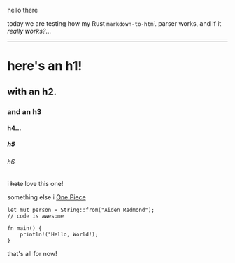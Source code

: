 hello there

today we are testing how my Rust `markdown-to-html` parser works, and if it _really works?_...

---

# here's an h1!
## with an h2.
### and an h3
#### h4...
##### h5
###### h6

i ~~hate~~ love this one!

something else i [One Piece](https://en.wikipedia.org/wiki/One_Piece)

```
let mut person = String::from("Aiden Redmond");
// code is awesome

fn main() {
	println!("Hello, World!);
}
```

that's all for now!
